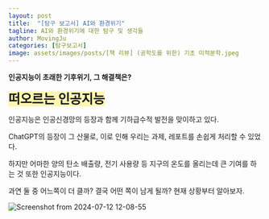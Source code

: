 ```yaml
---
layout: post
title:  "[탐구 보고서] AI와 환경위기"
tagline: AI와 환경위기에 대한 탐구 및 생각들
author: MovingJu
categories: [탐구보고서]
image: assets/images/posts/[책 리뷰] (공학도를 위한) 기초 미적분학.jpeg
---
```


**인공지능이 초래한 기후위기, 그 해결책은?**

<span style='background-color: #fff5b1; font-size:180%; font-weight: bold'>떠오르는 인공지능</span>

인공지능은 인공신경망의 등장과 함께 기하급수적 발전을 맞이하고 있다. 

ChatGPT의 등장이 그 산물로, 이로 인해 우리는 과제, 레포트를 손쉽게 처리할 수 있었다. 

하지만 어마한 양의 탄소 배출량, 전기 사용량 등 지구의 온도를 올리는데 큰 기여를 하는 것 또한 인공지능이다. 

과연 둘 중 어느쪽이 더 클까? 결국 어떤 쪽이 남게 될까? 현재 상황부터 알아보자.

<span style='background-color: #fff5b1; font-size:180%; font-weight: bold'></span>


![Screenshot from 2024-07-12 12-08-55](https://github.com/user-attachments/assets/b6306989-099f-4099-b202-e935899a6e73)